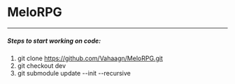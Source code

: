 # MeloRPG

***

##### Steps to start working on code:
1. git clone https://github.com/Vahaagn/MeloRPG.git
2. git checkout dev
3. git submodule update --init --recursive

